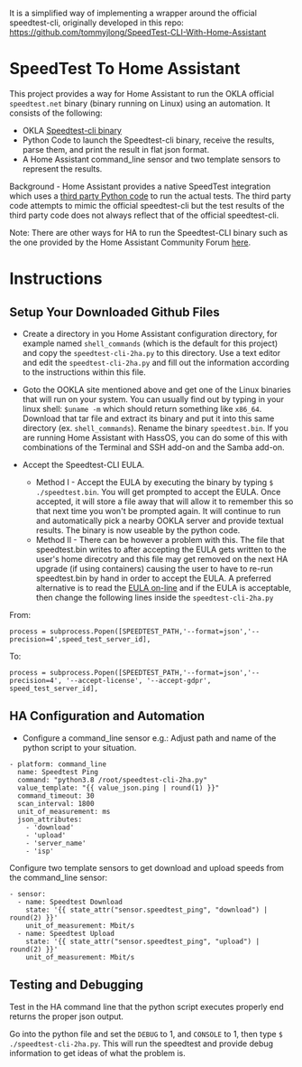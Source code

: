 It is a simplified way of implementing a wrapper around the official speedtest-cli, originally developed in this repo:
https://github.com/tommyjlong/SpeedTest-CLI-With-Home-Assistant

# SpeedTest To Home Assistant
This project provides a way for Home Assistant to run the OKLA official `speedtest.net` binary (binary running on Linux) using an automation.  It consists of the following:
* OKLA [Speedtest-cli binary](https://www.speedtest.net/apps/cli)
* Python Code to launch the Speedtest-cli binary, receive the results, parse them, and print the result in flat json format.
* A Home Assistant command_line sensor and two template sensors to represent the results.

Background - Home Assistant provides a native SpeedTest integration which uses a [third party Python code](https://github.com/sivel/speedtest-cli) to run the actual tests.  The third party code attempts to mimic the official speedtest-cli but the test results of the third party code does not always reflect that of the official speedtest-cli.  

Note: There are other ways for HA to run the Speedtest-CLI binary such as the one provided by the Home Assistant Community Forum [here](https://community.home-assistant.io/t/add-the-official-speedtest-cli/161915/15).

# Instructions

## Setup Your Downloaded Github Files
* Create a directory in you Home Assistant configuration directory, for example named `shell_commands` (which is the default for this project) and copy the `speedtest-cli-2ha.py` to this directory.  Use a text editor and edit the `speedtest-cli-2ha.py` and fill out the information according to the instructions within this file.

* Goto the OOKLA site mentioned above and get one of the Linux binaries that will run on your system.  You can usually find out by typing in your linux shell: `$uname -m`  which should return something like `x86_64`.  Download that tar file and extract its binary and put it into this same directory (ex. `shell_commands`).  Rename the binary `speedtest.bin`.  If you are running Home Assistant with HassOS, you can do some of this with combinations of the Terminal and SSH add-on and the Samba add-on.

* Accept the Speedtest-CLI EULA. 
  * Method I - Accept the EULA by executing the binary by typing `$ ./speedtest.bin`.  You will get prompted to accept the EULA.  Once accepted, it will store a file away that will allow it to remember this so that next time you won't be prompted again.  It will continue to run and automatically pick a nearby OOKLA server and provide textual results.  The binary is now useable by the python code.
  * Method II - There can be however a problem with this. The file that speedtest.bin writes to after accepting the EULA gets written to the user's home direcotry and  this file may get removed on the next HA upgrade (if using containers) causing the user to have to re-run speedtest.bin by hand in order to accept the EULA.  A preferred alternative is to read the [EULA on-line](https://www.speedtest.net/about/eula) and if the EULA is acceptable, then change the following lines inside the `speedtest-cli-2ha.py` <br/>

From:
```
process = subprocess.Popen([SPEEDTEST_PATH,'--format=json','--precision=4',speed_test_server_id],
```
To:
```
process = subprocess.Popen([SPEEDTEST_PATH,'--format=json','--precision=4', '--accept-license', '--accept-gdpr', speed_test_server_id],
```

## HA Configuration and Automation
* Configure a command_line sensor e.g.: Adjust path and name of the python script to your situation.
```
- platform: command_line
  name: Speedtest Ping
  command: "python3.8 /root/speedtest-cli-2ha.py"
  value_template: "{{ value_json.ping | round(1) }}"
  command_timeout: 30
  scan_interval: 1800
  unit_of_measurement: ms
  json_attributes:
    - 'download'
    - 'upload'
    - 'server_name'
    - 'isp'
```
Configure two template sensors to get download and upload speeds from the command_line sensor:
```
- sensor:
  - name: Speedtest Download
    state: '{{ state_attr("sensor.speedtest_ping", "download") | round(2) }}'
    unit_of_measurement: Mbit/s
  - name: Speedtest Upload
    state: '{{ state_attr("sensor.speedtest_ping", "upload") | round(2) }}'
    unit_of_measurement: Mbit/s
```

## Testing and Debugging
Test in the HA command line that the python script executes properly end returns the proper json output.

Go into the python file and set the `DEBUG` to 1, and `CONSOLE` to 1, then type `$ ./speedtest-cli-2ha.py`.  This will run the speedtest and provide debug information to get ideas of what the problem is.  
